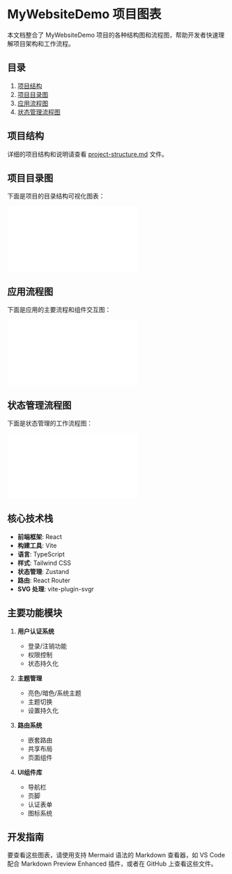 # MyWebsiteDemo 项目图表

本文档整合了 MyWebsiteDemo 项目的各种结构图和流程图，帮助开发者快速理解项目架构和工作流程。

## 目录

1. [项目结构](#项目结构)
2. [项目目录图](#项目目录图)
3. [应用流程图](#应用流程图)
4. [状态管理流程图](#状态管理流程图)

## 项目结构

详细的项目结构和说明请查看 [project-structure.md](./project-structure.md) 文件。

## 项目目录图

下面是项目的目录结构可视化图表：

![项目目录图](./project-diagram.md)

## 应用流程图

下面是应用的主要流程和组件交互图：

![应用流程图](./application-flow.md)

## 状态管理流程图

下面是状态管理的工作流程图：

![状态管理流程图](./state-management-flow.md)

## 核心技术栈

- **前端框架**: React 
- **构建工具**: Vite
- **语言**: TypeScript
- **样式**: Tailwind CSS
- **状态管理**: Zustand
- **路由**: React Router
- **SVG 处理**: vite-plugin-svgr

## 主要功能模块

1. **用户认证系统**
   - 登录/注销功能
   - 权限控制
   - 状态持久化

2. **主题管理**
   - 亮色/暗色/系统主题
   - 主题切换
   - 设置持久化

3. **路由系统**
   - 嵌套路由
   - 共享布局
   - 页面组件

4. **UI组件库**
   - 导航栏
   - 页脚
   - 认证表单
   - 图标系统

## 开发指南

要查看这些图表，请使用支持 Mermaid 语法的 Markdown 查看器，如 VS Code 配合 Markdown Preview Enhanced 插件，或者在 GitHub 上查看这些文件。